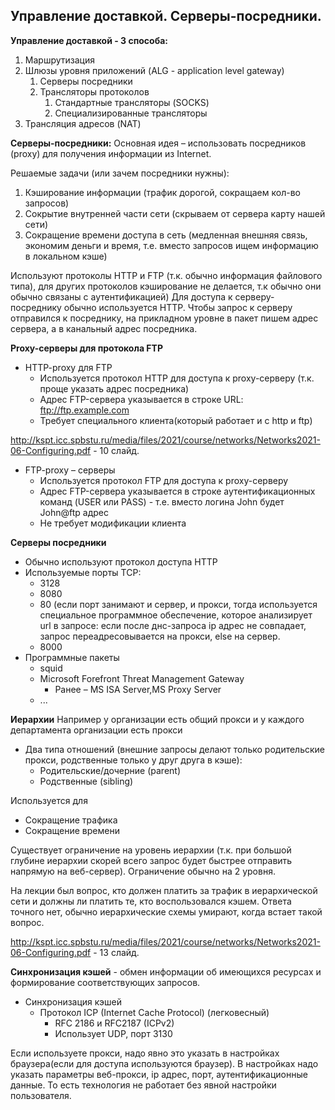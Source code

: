 ## Управление доставкой. Серверы-посредники.

**Управление доставкой - 3 способа:**
1. Маршрутизация
1. Шлюзы уровня приложений (ALG - application level gateway)
   1. Серверы посредники
   1. Трансляторы протоколов
      1. Стандартные трансляторы (SOCKS)
      1. Специализированные трансляторы
1. Трансляция адресов (NAT)

**Серверы-посредники:**
Основная идея – использовать посредников (proxy) для получения информации из Internet.

Решаемые задачи (или зачем посредники нужны):
1. Кэширование информации (трафик дорогой, сокращаем кол-во запросов)
1. Сокрытие внутренней части сети (скрываем от сервера карту нашей сети)
1. Сокращение времени доступа в сеть (медленная внешняя связь, экономим деньги и время, т.е. вместо запросов ищем информацию в локальном кэше)

Используют протоколы HTTP и FTP (т.к. обычно информация файлового типа), для других протоколов кэширование не делается, т.к обычно они обычно связаны с аутентификацией)
Для доступа к серверу-посреднику обычно используется HTTP. Чтобы запрос к серверу отправился к посреднику, на прикладном уровне в пакет пишем адрес сервера, а в канальный адрес посредника.

**Proxy-серверы для протокола FTP**

- HTTP-proxy для FTP
  - Используется протокол HTTP для доступа к proxy-серверу (т.к. проще указать адрес посредника)
  - Адрес FTP-сервера указывается в строке URL: ftp://ftp.example.com
  - Требует специального клиента(который работает и с http и ftp)

http://kspt.icc.spbstu.ru/media/files/2021/course/networks/Networks2021-06-Configuring.pdf - 10 слайд.

- FTP-proxy – серверы
  - Используется протокол FTP для доступа к proxy-серверу
  - Адрес FTP-сервера указывается в строке аутентификационных команд (USER или PASS) - т.е. вместо логина John будет John@ftp адрес
  - Не требует модификации клиента



**Серверы посредники**

- Обычно используют протокол доступа HTTP
- Используемые порты TCP:
  - 3128
  - 8080
  - 80 (если порт занимают и сервер, и прокси, тогда используется специальное программное обеспечение, которое анализирует url в запросе: если после днс-запроса ip адрес не совпадает, запрос переадресовывается на прокси, else на сервер.
  - 8000
- Программные пакеты
  - squid
  - Microsoft Forefront Threat Management Gateway
    - Ранее – MS ISA Server,MS Proxy Server
  - ...

**Иерархии**
Например у организации есть общий прокси и у каждого департамента организации есть прокси

- Два типа отношений (внешние запросы делают только родительские прокси, родственные только у друг друга в кэше):
  - Родительские/дочерние (parent)
  - Родственные (sibling)

Используется для

- Сокращение трафика
- Сокращение времени

Существует ограничение на уровень иерархии (т.к. при большой глубине иерархии скорей всего запрос будет быстрее отправить напрямую на веб-сервер). Ограничение обычно на 2 уровня.

На лекции был вопрос, кто должен платить за трафик в иерархической сети и должны ли платить те, кто воспользовался кэшем. Ответа точного нет, обычно иерархические схемы умирают, когда встает такой вопрос.

http://kspt.icc.spbstu.ru/media/files/2021/course/networks/Networks2021-06-Configuring.pdf - 13 слайд.


**Синхронизация кэшей** - обмен информации об имеющихся ресурсах и формирование соответствующих запросов.

- Синхронизация кэшей
  - Протокол ICP (Internet Cache Protocol) (легковесный)
    - RFC 2186 и RFC2187 (ICPv2)
    - Использует UDP, порт 3130

Если используете прокси, надо явно это указать в настройках браузера(если для доступа используются браузер). В настройках надо указать параметры веб-прокси, ip адрес, порт, аутентификационные данные. То есть технология не работает без явной настройки пользователя.